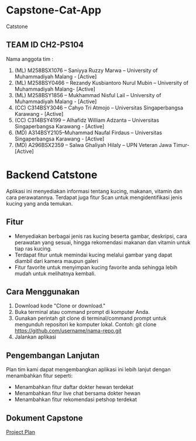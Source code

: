 # Capstone-Cat-App

Catstone
## TEAM ID CH2-PS104 
Nama anggota tim : 
1. (ML) M258BSX1076 – Saniyya Ruzzy Marwa – University of Muhammadiyah Malang - [Active]
2. (ML) M258BSY0466 – Rezandy Kusbiantoro Nurul Mubin –  University of Muhammadiyah Malang- [Active]
3. (ML) M258BSY1856 – Mukhammad Nisful Lail – University of Muhammadiyah Malang - [Active]
4. (CC) C314BSY3046 – Cahyo Tri Atmojo – Universitas Singaperbangsa Karawang - [Active]
5. (CC) C314BSY4199 – Alhafidz William Adzanta – Universitas Singaperbangsa Karawang  - [Active]
6. (MD) A314BSY2105–Muhammad Naufal Firdaus – Universitas Singaperbangsa Karawang  - [Active]
7. (MD) A296BSX2359 – Salwa Ghaliyah Hilaly – UPN Veteran Jawa Timur- [Active]

# Backend Catstone

Aplikasi ini menyediakan informasi tentang kucing, makanan, vitamin dan cara perawatannya. Terdapat juga fitur Scan untuk mengidentifikasi jenis kucing yang anda temukan.

## Fitur

- Menyediakan berbagai jenis ras kucing beserta gambar, deskripsi, cara perawatan yang sesuai, hingga rekomendasi makanan dan vitamin untuk tiap ras kucing.
- Terdapat fitur untuk memindai kucing melalui gambar yang dapat diambil dari kamera maupun galeri
- Fitur favorite untuk menyimpan kucing favorite anda sehingga lebih mudah untuk melihatnya kembali.

## Cara Menggunakan

1. Download kode "Clone or download."
2. Buka terminal atau command prompt di komputer Anda.
3. Gunakan perintah git clone di terminal/command prompt untuk mengunduh repositori ke komputer lokal. Contoh: git clone https://github.com/username/nama-repo.git
4. Jalankan aplikasi

## Pengembangan Lanjutan

Plan tim kami dapat mengembangkan aplikasi ini lebih lanjut dengan menambahkan fitur seperti:

- Menambahkan fitur daftar dokter hewan terdekat
- Menambahkan fitur live chat bersama dokter hewan
- Menambahkan fitur rekomendasi petshop terdekat

## Dokument Capstone 
[Project Plan](https://docs.google.com/document/d/1JTYEJDSnWBDMwW1MQkx22lLPjyEEPRrtBytenAW_JC8/edit)
